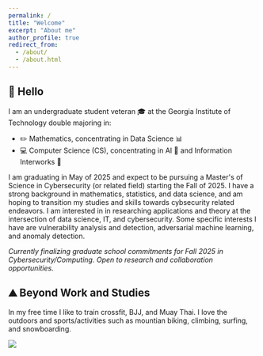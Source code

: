 ```yaml
---
permalink: /
title: "Welcome"
excerpt: "About me"
author_profile: true
redirect_from: 
  - /about/
  - /about.html
---
```


## **:wave: Hello**

I am an undergraduate student veteran :mortar_board: at the Georgia Institute of Technology double majoring in:
- :pencil2: Mathematics, concentrating in Data Science :bar_chart:
- :computer: Computer Science (CS), concentrating in AI :speech_balloon: and Information Interworks :satellite:

I am graduating in May of 2025 and expect to be pursuing a Master's of Science in Cybersecurity (or related field) starting the Fall of 2025. I have a strong background in mathematics, statistics, and data science, and am hoping to transition my studies and skills towards cybsecurity related endeavors. I am interested in in researching applications and theory at the intersection of data science, IT, and cybersecurity. Some specific interests I have are vulnerability analysis and detection, adversarial machine learning, and anomaly detection.

_Currently finalizing graduate school commitments for Fall 2025 in Cybersecurity/Computing. Open to research and collaboration opportunities._

## **:mountain: Beyond Work and Studies**

In my free time I like to train crossfit, BJJ, and Muay Thai. I love the outdoors and sports/activities such as mountian biking, climbing, surfing, and snowboarding.

![](../images/me_collage-1.png)

